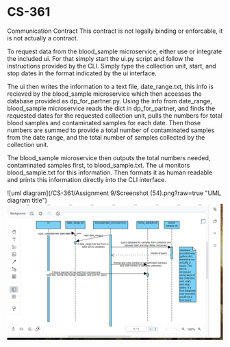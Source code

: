 # CS-361

Communication Contract
This contract is not legally binding or enforcable, it is not actually a contract.

To request data from the blood_sample microservice, either use or integrate the included ui. For that simply start the ui.py script
and follow the instructions provided by the CLI. Simply type the collection unit, start, and stop dates in the format indicated by the ui interface.

The ui then writes the information to a text file, date_range.txt, this info is recieved by the blood_sample microservice which then
accesses the database provided as dp_for_partner.py. Using the info from date_range, blood_sample microservice reads the dict in dp_for_partner,
and finds the requested dates for the requested collection unit, pulls the numbers for total blood samples and contaminated samples for each 
  date. Then those numbers are summed to provide a total number of contaminated samples from the date range, and the total number of samples
  collected by the collection unit.

The blood_sample microservice then outputs the total numbers needed, contaminated samples first, to blood_sample.txt. The ui monitors
blood_sample.txt for this information. Then formats it as human readable and prints this information directly into the CLI interface.

![uml diagram](/CS-361/Assignment 9/Screenshot (54).png?raw=true "UML diagram title")
![uml diagram](https://github.com/RealNoobHero/CS-361/blob/main/Assignment%209/Screenshot%20(54).png)
